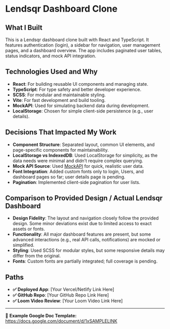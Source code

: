 # Lendsqr Dashboard Clone

## What I Built

This is a Lendsqr dashboard clone built with React and TypeScript. It features authentication (login), a sidebar for navigation, user management pages, and a dashboard overview. The app includes paginated user tables, status indicators, and mock API integration.

## Technologies Used and Why

- **React**: For building reusable UI components and managing state.
- **TypeScript**: For type safety and better developer experience.
- **SCSS**: For modular and maintainable styling.
- **Vite**: For fast development and build tooling.
- **MockAPI**: Used for simulating backend data during development.
- **LocalStorage**: Chosen for simple client-side persistence (e.g., user details).

## Decisions That Impacted My Work

- **Component Structure**: Separated layout, common UI elements, and page-specific components for maintainability.
- **LocalStorage vs IndexedDB**: Used LocalStorage for simplicity, as the data needs were minimal and didn’t require complex querying.
- **Mock API Source**: Used [MockAPI](https://mockapi.io/) for quick, realistic user data.
- **Font Integration**: Added custom fonts only to login, Users, and dashboard pages so far; user details page is pending.
- **Pagination**: Implemented client-side pagination for user lists.

## Comparison to Provided Design / Actual Lendsqr Dashboard

- **Design Fidelity**: The layout and navigation closely follow the provided design. Some minor deviations exist due to limited access to exact assets or fonts.
- **Functionality**: All major dashboard features are present, but some advanced interactions (e.g., real API calls, notifications) are mocked or simplified.
- **Styling**: Used SCSS for modular styles, but some responsive details may differ from the original.
- **Fonts**: Custom fonts are partially integrated; full coverage is pending.

## Paths

- **✅ Deployed App**: [Your Vercel/Netlify Link Here]
- **✅ GitHub Repo**: [Your GitHub Repo Link Here]
- **✅ Loom Video Review**: [Your Loom Video Link Here]

---

🔗 **Example Google Doc Template:**  
https://docs.google.com/document/d/1xSAMPLELINK
